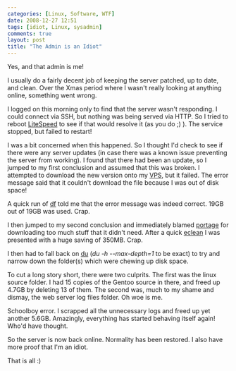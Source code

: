 ```yaml
---
categories: [Linux, Software, WTF]
date: 2008-12-27 12:51
tags: [idiot, Linux, sysadmin]
comments: true
layout: post
title: "The Admin is an Idiot"
---
```

Yes, and that admin is me!

I usually do a fairly decent job of keeping the server patched, up to date, and clean. Over the Xmas period where I wasn't really looking at anything online, something went wrong.

I logged on this morning only to find that the server wasn't responding. I could connect via SSH, but nothing was being served via HTTP. So I tried to reboot <a href="http://litespeedtech.com/" title="LiteSpeed technologies">LiteSpeed</a> to see if that would resolve it (as you do ;) ). The service stopped, but failed to restart!

<!--more-->

I was a bit concerned when this happened. So I thought I'd check to see if there were any server updates (in case there was a known issue preventing the server from working). I found that there had been an update, so I jumped to my first conclusion and assumed that this was broken. I attempted to download the new version onto my <a href="http://en.wikipedia.org/wiki/Virtual_private_server" title="Virtual Private Server">VPS</a>, but it failed. The error message said that it couldn't download the file because I was out of disk space!

A quick run of <a href="http://www.computerhope.com/unix/udf.htm" title="Linux 'df' command">df</a> told me that the error message was indeed correct. 19GB out of 19GB was used. Crap.

I then jumped to my second conclusion and immediately blamed <a href="http://en.wikipedia.org/wiki/Portage_(software)" title="Portage">portage</a> for downloading too much stuff that it didn't need. After a quick <a href="http://linuxlore.blogspot.com/2007/04/howto-cleanup-gentoo-portage-distfiles.html" title="Clean up Gentoo Portage Distfiles">eclean</a> I was presented with a huge saving of 350MB. Crap.

I then had to fall back on <a href="http://www.computerhope.com/unix/udu.htm" title="Linux 'du' command">du</a> (<em>du -h --max-depth=1</em> to be exact) to try and narrow down the folder(s) which were chewing up disk space.

To cut a long story short, there were two culprits. The first was the linux source folder. I had 15 copies of the Gentoo source in there, and freed up 4.7GB by deleting 13 of them. The second was, much to my shame and dismay, the web server log files folder. Oh woe is me.

Schoolboy error. I scrapped all the unnecessary logs and freed up yet another 5.6GB. Amazingly, everything has started behaving itself again! Who'd have thought.

So the server is now back online. Normality has been restored. I also have more proof that I'm an idiot.

That is all :)
